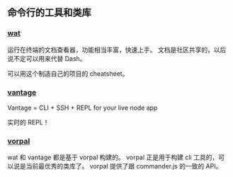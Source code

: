 ## 命令行的工具和类库

### [wat](https://github.com/dthree/wat)
运行在终端的文档查看器，功能相当丰富，快速上手。
文档是社区共享的，以后说不定可以用来代替 Dash。

可以用这个制造自己的项目的 cheatsheet。

### [vantage](https://github.com/dthree/vantage)
Vantage = CLI + SSH + REPL for your live node app

实时的 REPL！

### [vorpal](https://github.com/dthree/vorpal)
wat 和 vantage 都是基于 vorpal 构建的。
vorpal 正是用于构建 cli 工具的，可以说是当前最优秀的类库了。
vorpal 提供了跟 commander.js 的一致的 API。
